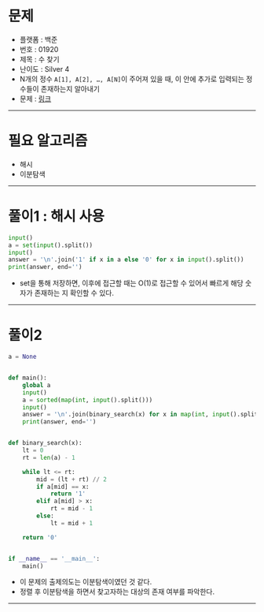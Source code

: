 # 문제
- 플랫폼 : 백준
- 번호 : 01920
- 제목 : 수 찾기
- 난이도 : Silver 4
- N개의 정수 `A[1], A[2], …, A[N]`이 주어져 있을 때, 이 안에 추가로 입력되는 정수들이 존재하는지 알아내기
- 문제 : <a href="https://www.acmicpc.net/problem/1920" target="_blank">링크</a>

---

# 필요 알고리즘
- 해시
- 이분탐색

---

# 풀이1 : 해시 사용
```python
input()
a = set(input().split())
input()
answer = '\n'.join('1' if x in a else '0' for x in input().split())
print(answer, end='')
```
- set을 통해 저장하면, 이후에 접근할 때는 O(1)로 접근할 수 있어서 빠르게 해당 숫자가 존재하는 지 확인할 수 있다.

---

# 풀이2
```python
a = None


def main():
    global a
    input()
    a = sorted(map(int, input().split()))
    input()
    answer = '\n'.join(binary_search(x) for x in map(int, input().split()))
    print(answer, end='')


def binary_search(x):
    lt = 0
    rt = len(a) - 1

    while lt <= rt:
        mid = (lt + rt) // 2
        if a[mid] == x:
            return '1'
        elif a[mid] > x:
            rt = mid - 1
        else:
            lt = mid + 1

    return '0'


if __name__ == '__main__':
    main()
```
- 이 문제의 출제의도는 이분탐색이였던 것 같다.
- 정렬 후 이분탐색을 하면서 찾고자하는 대상의 존재 여부를 파악한다.

---

